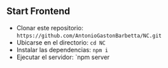 ## Start Frontend
* Clonar este repositorio: `https://github.com/AntonioGastonBarbetta/NC.git`
* Ubicarse en el directorio: `cd NC`
* Instalar las dependencias: `npm i`
* Ejecutar el servidor: `npm server
